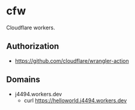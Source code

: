 # cfw

Cloudflare workers.

## Authorization

- https://github.com/cloudflare/wrangler-action

## Domains
- j4494.workers.dev
  - curl https://helloworld.j4494.workers.dev
